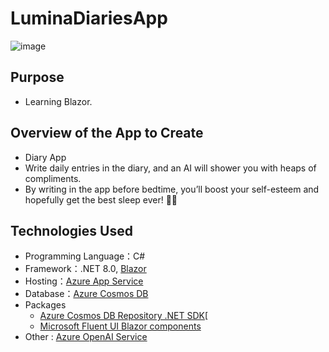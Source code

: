 # LuminaDiariesApp
![image](https://github.com/t0ottio13/LuminaDiariesApp/assets/61375543/2ed615bd-d8eb-49e7-b2ae-6ea145c86575)

## Purpose
- Learning Blazor.

## Overview of the App to Create
- Diary App
- Write daily entries in the diary, and an AI will shower you with heaps of compliments.
- By writing in the app before bedtime, you’ll boost your self-esteem and hopefully get the best sleep ever! 🌙✨

## Technologies Used
- Programming Language：C#
- Framework：.NET 8.0, [Blazor](https://dotnet.microsoft.com/ja-jp/apps/aspnet/web-apps/blazor)
- Hosting：[Azure App Service](https://learn.microsoft.com/ja-jp/azure/app-service/overview)
- Database：[Azure Cosmos DB](https://learn.microsoft.com/ja-jp/azure/cosmos-db/introduction)
- Packages
    - [Azure Cosmos DB Repository .NET SDK](https://github.com/IEvangelist/azure-cosmos-dotnet-repository)[
    - [Microsoft Fluent UI Blazor components](https://github.com/microsoft/fluentui-blazor)
- Other : [Azure OpenAI Service](https://azure.microsoft.com/ja-jp/products/ai-services/openai-service)
